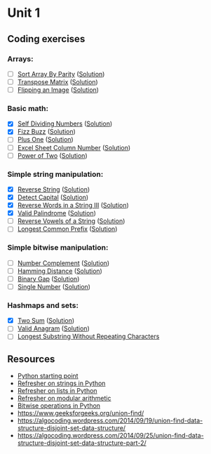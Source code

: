 # Unit 1
## Coding exercises
### Arrays:
- [ ] [Sort Array By Parity](https://leetcode.com/problems/sort-array-by-parity) ([Solution]())
- [ ] [Transpose Matrix](https://leetcode.com/problems/transpose-matrix) ([Solution]())
- [ ] [Flipping an Image](https://leetcode.com/problems/flipping-an-image) ([Solution]())

### Basic math:
- [x] [Self Dividing Numbers](https://leetcode.com/problems/self-dividing-numbers) ([Solution](self-dividing-numbers.py))
- [x] [Fizz Buzz](https://leetcode.com/problems/fizz-buzz) ([Solution](fizz-buzz.py))
- [ ] [Plus One](https://leetcode.com/problems/plus-one) ([Solution]())
- [ ] [Excel Sheet Column Number](https://leetcode.com/problems/excel-sheet-column-number) ([Solution](excel-sheet-column-number.java))
- [ ] [Power of Two](https://leetcode.com/problems/power-of-two) ([Solution]())

### Simple string manipulation:
- [x] [Reverse String](https://leetcode.com/problems/reverse-string) ([Solution](reverse-string.py))
- [x] [Detect Capital](https://leetcode.com/problems/detect-capital) ([Solution](detect-capital.py))
- [x] [Reverse Words in a String III](https://leetcode.com/problems/reverse-words-in-a-string-iii) ([Solution](reverse-words-in-a-string-iii.py))
- [x] [Valid Palindrome](https://leetcode.com/problems/valid-palindrome) ([Solution](valid-palindrome.py))
- [ ] [Reverse Vowels of a String](https://leetcode.com/problems/reverse-vowels-of-a-string) ([Solution]())
- [ ] [Longest Common Prefix](https://leetcode.com/problems/longest-common-prefix) ([Solution]())

### Simple bitwise manipulation:
- [ ] [Number Complement](https://leetcode.com/problems/number-complement) ([Solution]())
- [ ] [Hamming Distance](https://leetcode.com/problems/hamming-distance/) ([Solution]())
- [ ] [Binary Gap](https://leetcode.com/problems/binary-gap) ([Solution]())
- [ ] [Single Number](https://leetcode.com/problems/single-number) ([Solution]())

### Hashmaps and sets:
- [x] [Two Sum](https://leetcode.com/problems/two-sum/) ([Solution](two-sum.py))
- [ ] [Valid Anagram](https://leetcode.com/problems/valid-anagram/) ([Solution]())
- [ ] [Longest Substring Without Repeating Characters](https://leetcode.com/problems/longest-substring-without-repeating-characters/)

## Resources
- [Python starting point](https://www.learnpython.org)
- [Refresher on strings in Python](https://developers.google.com/edu/python/strings)
- [Refresher on lists in Python](https://developers.google.com/edu/python/lists)
- [Refresher on modular arithmetic](https://www.khanacademy.org/computing/computer-science/cryptography/modarithmetic/a/what-is-modular-arithmetic)
- [Bitwise operations in Python](https://wiki.python.org/moin/BitwiseOperators)
- https://www.geeksforgeeks.org/union-find/
- https://algocoding.wordpress.com/2014/09/19/union-find-data-structure-disjoint-set-data-structure/
- https://algocoding.wordpress.com/2014/09/25/union-find-data-structure-disjoint-set-data-structure-part-2/